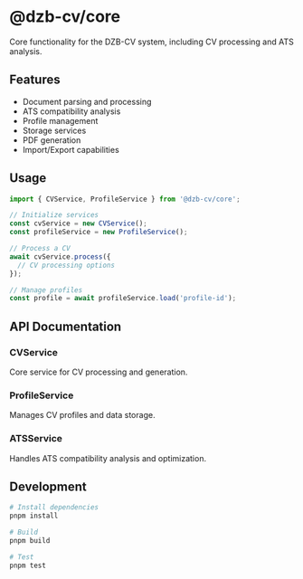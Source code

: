 # @dzb-cv/core

Core functionality for the DZB-CV system, including CV processing and ATS analysis.

## Features

- Document parsing and processing
- ATS compatibility analysis
- Profile management
- Storage services
- PDF generation
- Import/Export capabilities

## Usage

```typescript
import { CVService, ProfileService } from '@dzb-cv/core';

// Initialize services
const cvService = new CVService();
const profileService = new ProfileService();

// Process a CV
await cvService.process({
  // CV processing options
});

// Manage profiles
const profile = await profileService.load('profile-id');
```

## API Documentation

### CVService

Core service for CV processing and generation.

### ProfileService

Manages CV profiles and data storage.

### ATSService

Handles ATS compatibility analysis and optimization.

## Development

```bash
# Install dependencies
pnpm install

# Build
pnpm build

# Test
pnpm test
```

